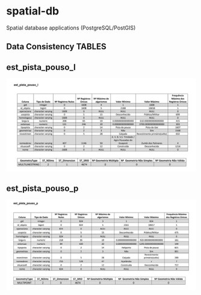 # spatial-db
 Spatial database applications (PostgreSQL/PostGIS)

## Data Consistency TABLES

## est_pista_pouso_l
![image info](https://github.com/gmsmoreno/spatial-database/blob/main/est_pista_pouso_l.JPG)

## est_pista_pouso_p
![image info](https://github.com/gmsmoreno/spatial-database/blob/main/est_pista_pouso_p.JPG)


